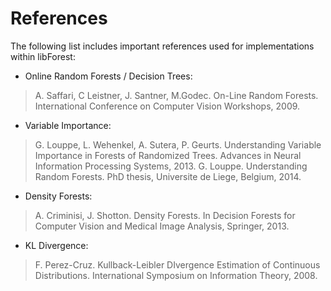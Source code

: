 # References

The following list includes important references used for implementations within libForest:

* Online Random Forests / Decision Trees:

> A. Saffari, C Leistner, J. Santner, M.Godec. On-Line Random Forests. International Conference on Computer Vision Workshops, 2009.

* Variable Importance:

> G. Louppe, L. Wehenkel, A. Sutera, P. Geurts. Understanding Variable Importance in Forests of Randomized Trees. Advances in Neural Information Processing Systems, 2013.
> G. Louppe. Understanding Random Forests. PhD thesis, Universite de Liege, Belgium, 2014.

* Density Forests:

> A. Criminisi, J. Shotton. Density Forests. In Decision Forests for Computer Vision and Medical Image Analysis, Springer, 2013.

* KL Divergence:

> F. Perez-Cruz. Kullback-Leibler DIvergence Estimation of Continuous Distributions. International Symposium on Information Theory, 2008.